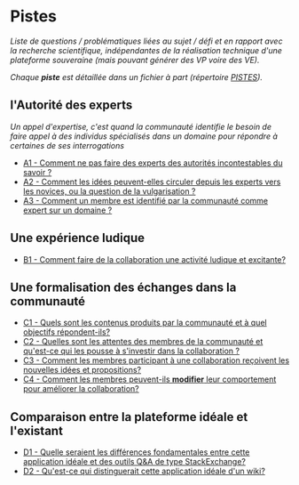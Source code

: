 Pistes
======

*Liste de questions / problématiques liées au sujet / défi et en rapport avec la recherche scientifique, indépendantes de la réalisation technique d'une plateforme souveraine (mais pouvant générer des VP voire des VE).*

*Chaque __piste__ est détaillée dans un fichier à part (répertoire [PISTES](PISTES)).*

## l'Autorité des experts
*Un appel d'expertise, c'est quand la communauté identifie le besoin de faire appel à des individus spécialisés dans un domaine pour répondre à certaines de ses interrogations*

* [A1 - Comment ne pas faire des experts des autorités incontestables du savoir ?](PISTES/A1.html)
* [A2 - Comment les idées peuvent-elles circuler depuis les experts vers les novices, ou la question de la vulgarisation ?](PISTES/A2.html)
* [A3 - Comment un membre est identifié par la communauté comme expert sur un domaine ?](PISTES/A3.html)

## Une expérience ludique

* [B1 - Comment faire de la collaboration une activité ludique et excitante?](PISTES/B1.html)

## Une formalisation des échanges dans la communauté

* [C1 - Quels sont les contenus produits par la communauté et à quel objectifs répondent-ils?](PISTES/C1.html)
* [C2 - Quelles sont les attentes des membres de la communauté et qu'est-ce qui les pousse à s'investir dans la collaboration ?](PISTES/C2.html)
* [C3 - Comment les membres participant à une collaboration reçoivent les nouvelles idées et propositions?](PISTES/C3.html)
* [C4 - Comment les membres peuvent-ils **modifier** leur comportement pour améliorer la collaboration?](PISTES/C4.html)

## Comparaison entre la plateforme idéale et l'existant

* [D1 - Quelle seraient les différences fondamentales entre cette application idéale et des outils Q&A de type StackExchange?](PISTES/D1.html)
* [D2 - Qu'est-ce qui distinguerait cette application idéale d'un wiki?](PISTES/D2.html)

